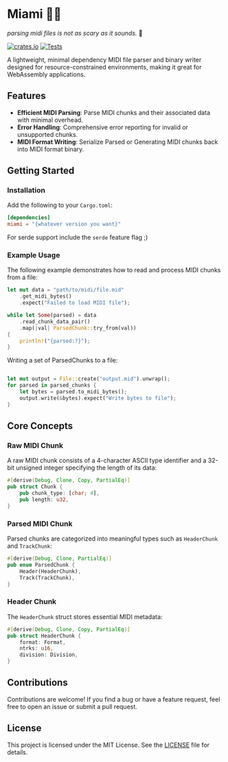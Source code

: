 # Miami 🌴📼

*parsing midi files is not as scary as it sounds.* 🐔

[![crates.io](https://img.shields.io/crates/v/miami.svg)](https://crates.io/crates/miami)
[![Tests](https://github.com/BradenEverson/miami/actions/workflows/rust.yml/badge.svg)](https://github.com/BradenEverson/miami/actions/workflows/rust.yml)

A lightweight, minimal dependency MIDI file parser and binary writer designed for resource-constrained environments, making it great for WebAssembly applications.

## Features

- **Efficient MIDI Parsing**: Parse MIDI chunks and their associated data with minimal overhead.
- **Error Handling**: Comprehensive error reporting for invalid or unsupported chunks.
- **MIDI Format Writing**: Serialize Parsed or Generating MIDI chunks back into MIDI format binary.

## Getting Started

### Installation

Add the following to your `Cargo.toml`:

```toml
[dependencies]
miami = "{whatever version you want}"
```

For serde support include the `serde` feature flag ;)

### Example Usage

The following example demonstrates how to read and process MIDI chunks from a file:

```rust
let mut data = "path/to/midi/file.mid"
    .get_midi_bytes()
    .expect("Failed to load MIDI file");

while let Some(parsed) = data
    .read_chunk_data_pair()
    .map(|val| ParsedChunk::try_from(val))
{
    println!("{parsed:?}");
}
```

Writing a set of ParsedChunks to a file:

```rust

let mut output = File::create("output.mid").unwrap();
for parsed in parsed_chunks {
    let bytes = parsed.to_midi_bytes();
    output.write(&bytes).expect("Write bytes to file");
}

```

## Core Concepts

### Raw MIDI Chunk

A raw MIDI chunk consists of a 4-character ASCII type identifier and a 32-bit unsigned integer specifying the length of its data:

```rust
#[derive(Debug, Clone, Copy, PartialEq)]
pub struct Chunk {
    pub chunk_type: [char; 4],
    pub length: u32,
}
```

### Parsed MIDI Chunk

Parsed chunks are categorized into meaningful types such as `HeaderChunk` and `TrackChunk`:

```rust
#[derive(Debug, Clone, PartialEq)]
pub enum ParsedChunk {
    Header(HeaderChunk),
    Track(TrackChunk),
}
```

### Header Chunk

The `HeaderChunk` struct stores essential MIDI metadata:

```rust
#[derive(Debug, Clone, Copy, PartialEq)]
pub struct HeaderChunk {
    format: Format,
    ntrks: u16,
    division: Division,
}
```
## Contributions

Contributions are welcome! If you find a bug or have a feature request, feel free to open an issue or submit a pull request.

## License

This project is licensed under the MIT License. See the [LICENSE](LICENSE) file for details.
